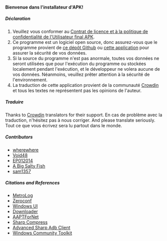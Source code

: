 #### Bienvenue dans l'installateur d'APK!

##### Déclaration
1. Veuillez vous conformer au [Contrat de licence et à la politique de confidentialité de l'Utilisateur final APK](https://github.com/Paving-Base/APK-Installer-UWP/blob/main/Privacy.md).
2. Ce programme est un logiciel open source, donc assurez-vous que le programme provient de [ce dépôt Github](https://github.com/Paving-Base/APK-Installer-UWP) ou [cette application](https://www.microsoft.com/store/apps/9NSHFKJ1D4BF) pour assurer la sécurité de vos données.
3. Si la source du programme n'est pas anormale, toutes vos données ne seront utilisées que pour l'exécution du programme ou stockées localement pendant l'exécution, et le développeur ne volera aucune de vos données. Néanmoins, veuillez prêter attention à la sécurité de l'environnement.
4. La traduction de cette application provient de la communauté [Crowdin](https://crowdin.com/project/APKInstaller "Crowdin") et tous les textes ne représentent pas les opinions de l'auteur.

##### Traduire
Thanks to [Crowdin](https://crowdin.com/project/APKInstaller "Crowdin") translators for their support. En cas de problème avec la traduction, n'hésitez pas à nous corriger. And please translate seriously. Tout ce que vous écrivez sera lu partout dans le monde.

##### Contributors
- [wherewhere](https://github.com/wherewhere)
- [Void48](https://github.com/Void48)
- [EP012014](https://github.com/EP012014)
- [A Big Salty Fish](https://github.com/bigsaltyfishes)
- [sam1357](https://github.com/sam1357)

##### Citations and References
- [MetroLog](https://github.com/novotnyllc/MetroLog "MetroLog")
- [Zeroconf](https://github.com/novotnyllc/Zeroconf "Zeroconf")
- [Windows UI](https://github.com/microsoft/microsoft-ui-xaml "Windows UI")
- [Downloader](https://github.com/bezzad/Downloader "Downloader")
- [AAPTForNet](https://github.com/canheo136/QuickLook.Plugin.ApkViewer "AAPTForNet")
- [Sharp Compress](https://github.com/adamhathcock/sharpcompress "Sharp Compress")
- [Advanced Sharp Adb Client](https://github.com/yungd1plomat/AdvancedSharpAdbClient "Advanced Sharp Adb Client")
- [Windows Community Toolkit](https://github.com/CommunityToolkit/WindowsCommunityToolkit "Windows Community Toolkit")